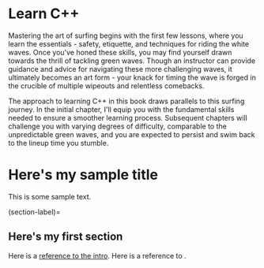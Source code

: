 # Learn C++

Mastering the art of surfing begins with the first few lessons, where you learn the essentials - safety, etiquette, and techniques for riding the white waves. Once you've honed these skills, you may find yourself drawn towards the thrill of tackling green waves. Though an instructor can provide guidance and advice for navigating these more challenging waves, it ultimately becomes an art form - your knack for timing the wave is forged in the crucible of multiple wipeouts and relentless comebacks.

The approach to learning C++ in this book draws parallels to this surfing journey. In the initial chapter, I'll equip you with the fundamental skills needed to ensure a smoother learning process. Subsequent chapters will challenge you with varying degrees of difficulty, comparable to the unpredictable green waves, and you are expected to persist and swim back to the lineup time you stumble.


# Here's my sample title

This is some sample text.

(section-label)=
## Here's my first section

Here is a [reference to the intro](intro.md). Here is a reference to [](section-label).